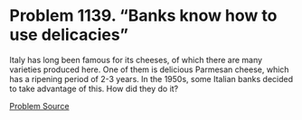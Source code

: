# Problem 1139. “Banks know how to use delicacies”

Italy has long been famous for its cheeses, of which there are many varieties produced here. One of them is delicious Parmesan cheese, which has a ripening period of 2-3 years. In the 1950s, some Italian banks decided to take advantage of this. How did they do it?

[Problem Source](https://www.trizland.ru/tasks/5590/)